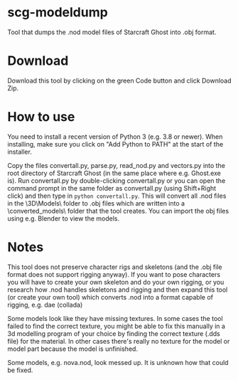 # scg-modeldump
Tool that dumps the .nod model files of Starcraft Ghost into .obj format.

# Download
Download this tool by clicking on the green Code button and click Download Zip.

# How to use
You need to install a recent version of Python 3 (e.g. 3.8 or newer). When installing, make sure you click on "Add Python to PATH" at the start of the installer.

Copy the files convertall.py, parse.py, read_nod.py and vectors.py into the root directory of Starcraft Ghost (in the same place where e.g. Ghost.exe is). Run convertall.py by double-clicking convertall.py or you can open the command prompt in the same folder as convertall.py (using Shift+Right click) and then type in ``python convertall.py``. This will convert all .nod files in the \3D\Models\ folder to .obj files which are written into a \converted_models\ folder that the tool creates. You can import the obj files using e.g. Blender to view the models.

# Notes
This tool does not preserve character rigs and skeletons (and the .obj file format does not support rigging anyway). If you want to pose characters you will have to create your own skeleton and do your own rigging, or you research how .nod handles skeletons and rigging and then expand this tool (or create your own tool) which converts .nod into a format capable of rigging, e.g. dae (collada)

Some models look like they have missing textures. In some cases the tool failed to find the correct texture, you might be able to fix this manually in a 3d modelling program of your choice by finding the correct texture (.dds file) for the material. In other cases there's really no texture for the model or model part because the model is unfinished.

Some models, e.g. nova.nod, look messed up. It is unknown how that could be fixed.
